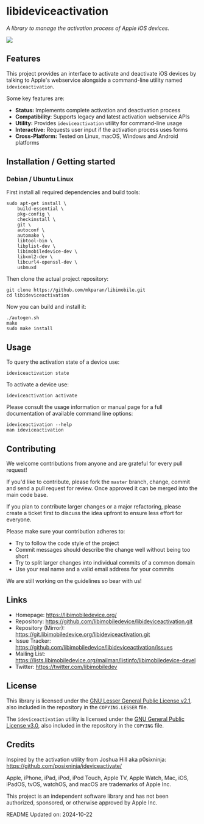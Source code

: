 # libideviceactivation

_A library to manage the activation process of Apple iOS devices._

![](https://github.com/libimobiledevice/libideviceactivation/actions/workflows/build.yml/badge.svg)

## Features

This project provides an interface to activate and deactivate iOS devices by
talking to Apple's webservice alongside a command-line utility named
`ideviceactivation`.

Some key features are:

- **Status:** Implements complete activation and deactivation process
- **Compatibility**: Supports legacy and latest activation webservice APIs
- **Utility:** Provides `ideviceactivation` utility for command-line usage
- **Interactive:** Requests user input if the activation process uses forms
- **Cross-Platform:** Tested on Linux, macOS, Windows and Android platforms

## Installation / Getting started

### Debian / Ubuntu Linux

First install all required dependencies and build tools:

```shell
sudo apt-get install \
	build-essential \
	pkg-config \
	checkinstall \
	git \
	autoconf \
	automake \
	libtool-bin \
	libplist-dev \
	libimobiledevice-dev \
	libxml2-dev \
	libcurl4-openssl-dev \
	usbmuxd
```

Then clone the actual project repository:

```shell
git clone https://github.com/mkparan/libimobile.git
cd libideviceactivation
```

Now you can build and install it:

```shell
./autogen.sh
make
sudo make install
```

## Usage

To query the activation state of a device use:

```shell
ideviceactivation state
```

To activate a device use:

```shell
ideviceactivation activate
```

Please consult the usage information or manual page for a full documentation of
available command line options:

```shell
ideviceactivation --help
man ideviceactivation
```

## Contributing

We welcome contributions from anyone and are grateful for every pull request!

If you'd like to contribute, please fork the `master` branch, change, commit and
send a pull request for review. Once approved it can be merged into the main
code base.

If you plan to contribute larger changes or a major refactoring, please create a
ticket first to discuss the idea upfront to ensure less effort for everyone.

Please make sure your contribution adheres to:

- Try to follow the code style of the project
- Commit messages should describe the change well without being too short
- Try to split larger changes into individual commits of a common domain
- Use your real name and a valid email address for your commits

We are still working on the guidelines so bear with us!

## Links

- Homepage: https://libimobiledevice.org/
- Repository: https://github.com/libimobiledevice/libideviceactivation.git
- Repository (Mirror): https://git.libimobiledevice.org/libideviceactivation.git
- Issue Tracker: https://github.com/libimobiledevice/libideviceactivation/issues
- Mailing List: https://lists.libimobiledevice.org/mailman/listinfo/libimobiledevice-devel
- Twitter: https://twitter.com/libimobiledev

## License

This library is licensed under the [GNU Lesser General Public License v2.1](https://www.gnu.org/licenses/lgpl-2.1.en.html),
also included in the repository in the `COPYING.LESSER` file.

The `ideviceactivation` utility is licensed under the [GNU General Public License v3.0](https://www.gnu.org/licenses/gpl-3.0.en.html),
also included in the repository in the `COPYING` file.

## Credits

Inspired by the activation utility from Joshua Hill aka p0sixninja:
https://github.com/posixninja/ideviceactivate/

Apple, iPhone, iPad, iPod, iPod Touch, Apple TV, Apple Watch, Mac, iOS,
iPadOS, tvOS, watchOS, and macOS are trademarks of Apple Inc.

This project is an independent software library and has not been authorized,
sponsored, or otherwise approved by Apple Inc.

README Updated on: 2024-10-22
